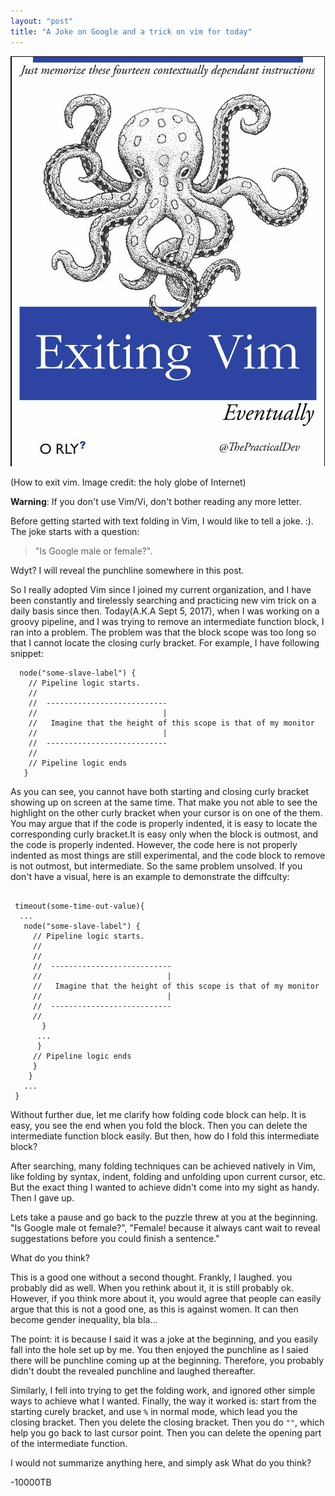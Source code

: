 ```yaml
---
layout: "post"
title: "A Joke on Google and a trick on vim for today"
---
```

![Exitting Vim finally](/images/exit-vim.png)

(How to exit vim. Image credit: the holy globe of Internet)

<strong>Warning</strong>: If you don't use Vim/Vi, don't bother reading any more letter.

Before getting started with text folding in Vim, I would like to tell a joke. :). The joke starts with a question:
>"Is Google male or female?". 

Wdyt? I will reveal the punchline somewhere in this post.

So I really adopted Vim since I joined my current organization, and I have been 
constantly and tirelessly searching and practicing new vim trick on a daily basis since then. 
Today(A.K.A Sept 5, 2017), when I was working on a groovy pipeline, and I was trying to remove 
an intermediate function block, I ran into a problem. The problem was that the block scope was too long
 so that I cannot locate the closing curly bracket. For example, I have following snippet:
```
  node("some-slave-label") {
    // Pipeline logic starts.                        
    //       
    //  ---------------------------
    //                            |                        
    //   Imagine that the height of this scope is that of my monitor
    //                            |
    //  ---------------------------
    //
    // Pipeline logic ends
   }
```
As you can see, you cannot have both starting and closing curly bracket showing up on screen at the same time.
That make you not able to see the highlight on the other curly bracket when your cursor is on one of the them.
You may argue that if the code is properly indented, it is easy to locate the corresponding curly bracket.It is 
easy only when the block is outmost, and the code is properly indented. However, the code here is not properly indented
as most things are still experimental, and the code block to remove is not outmost, but intermediate. So the same problem
unsolved. If you don't have a visual, here is an example to demonstrate the diffculty:
```

 timeout(some-time-out-value){
  ...
   node("some-slave-label") {
     // Pipeline logic starts.                        
     //       
     //
     //  ---------------------------
     //                            |                        
     //   Imagine that the height of this scope is that of my monitor
     //                            |
     //  ---------------------------
     //
       }
      ...
      }
     // Pipeline logic ends
     }
    }
   ...
 }
```

Without further due, let me clarify how folding code block can help. It is easy, you see the end when you fold the block. 
Then you can delete the intermediate function block easily. But then, how do I fold this intermediate block?

After searching, many folding techniques can be achieved natively in Vim, like folding by syntax, indent, folding and unfolding
 upon current cursor, etc. But the exact thing I wanted to achieve didn't come into my sight as handy. Then I gave up.

Lets take a pause and go back to the puzzle threw at you at the beginning. "Is Google male ot female?", "Female! because it 
always cant wait to reveal suggestations before you could finish a sentence."

What do you think? 

This is a good one without a second thought. Frankly, I laughed. you probably did as well. When you rethink about it, it is still
probably ok. However, if you think more about it, you would agree that people can easily argue that this is not a good one, as this
is against women. It can then become gender inequality, bla bla...
 
The point: it is because I said it was a joke at the beginning, and you easily fall into the hole set up by me. You then enjoyed the 
punchline as I saied there will be punchline coming up at the beginning. Therefore, you probably didn't doubt the revealed punchline
 and laughed thereafter.

Similarly, I fell into trying to get the folding work, and ignored other simple ways to achieve what I wanted. Finally, the way it worked 
is: start from the starting curely bracket, and use `%` in normal mode, which lead you the closing bracket. Then you delete the closing 
bracket. Then you do `""`, which help you go back to last cursor point. Then you can delete the opening part of the intermediate function.

I would not summarize anything here, and simply ask What do you think?

-10000TB
